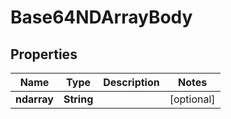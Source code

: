 

# Base64NDArrayBody

## Properties

Name | Type | Description | Notes
------------ | ------------- | ------------- | -------------
**ndarray** | **String** |  |  [optional]



